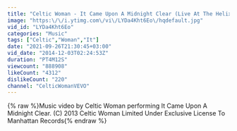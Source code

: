 ```yaml
---
title: "Celtic Woman - It Came Upon A Midnight Clear (Live At The Helix In Dublin, Ireland\/2013)"
image: "https:\/\/i.ytimg.com\/vi\/LYDa4Kht6Eo\/hqdefault.jpg"
vid_id: "LYDa4Kht6Eo"
categories: "Music"
tags: ["Celtic","Woman","It"]
date: "2021-09-26T21:30:45+03:00"
vid_date: "2014-12-03T02:24:53Z"
duration: "PT4M12S"
viewcount: "888908"
likeCount: "4312"
dislikeCount: "220"
channel: "CelticWomanVEVO"
---
```

{% raw %}Music video by Celtic Woman performing It Came Upon A Midnight Clear. (C) 2013 Celtic Woman Limited Under Exclusive License To Manhattan Records{% endraw %}
